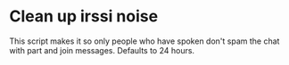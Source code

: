 # Clean up irssi noise

This script makes it so only people who have spoken don't spam the chat with
part and join messages. Defaults to 24 hours.
